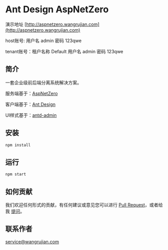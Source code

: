 # Ant Design AspNetZero

演示地址 [http://aspnetzero.wangrujian.com](http://aspnetzero.wangrujian.com)  

host账号: 用户名 admin  密码 123qwe

tenant账号：租户名称 Default 用户名 admin  密码 123qwe

## 简介

一套企业级前后端分离系统解决方案。

服务端基于：[AspNetZero](https://github.com/aspnetzero)

客户端基于：[Ant Design](https://github.com/ant-design/ant-design)

UI样式基于：[antd-admin](https://github.com/zuiidea/antd-admin)

## 安装

```bash
npm install
```

## 运行

```bash
npm start
```

## 如何贡献

我们欢迎任何形式的贡献，有任何建议或意见您可以进行 [Pull Request](https://github.com/rujianwang/ant-design-aspnetzero/pulls)，或者给我 [提问](https://github.com/rujianwang/ant-design-aspnetzero/issues)。

## 联系作者
service@wangrujian.com
